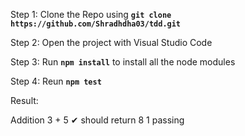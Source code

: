 Step 1: Clone the Repo using **`git clone https://github.com/Shradhdha03/tdd.git`**

Step 2: Open the project with Visual Studio Code

Step 3: Run **`npm install`** to install all the node modules

Step 4: Reun **`npm test`**  

Result: 

Addition
    3 + 5
        ✔ should return 8 
1 passing 